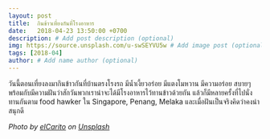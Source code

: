 ```yaml
---
layout: post
title:  กินข้าวเที่ยงกันที่โรงอาหาร
date:   2018-04-23 13:50:00 +0700
description: # Add post description (optional)
img: https://source.unsplash.com/u-swSEYVU5w # Add image post (optional)
tags: [2018-04]
author: # Add name author (optional)
---
```

วันนี้ตอนเที่ยงลงมากินข้าวกันที่บ้านตรงโรงรถ มีน้ำเงี้ยวอร่อย มีแตงโมหวาน มีความอร่อย สบายๆ พร้อมกับมีความฝันว่าสักวันพวกเราน่าจะได้มีโรงอาหารไว้ทานข้าวด้วยกัน แล้วก็มีหลายครั้งที่ไปนั่งทานกันตาม food hawker ใน Singapore, Penang, Melaka และเมื่อฝันเป็นจริงคิดว่าคงน่าสนุกดี

*Photo by [elCarito](https://unsplash.com/@elcarito) on [Unsplash](https://unsplash.com)*
